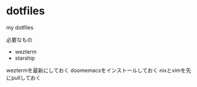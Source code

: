 # dotfiles
my dotfiles

必要なもの
- wezterm
- starship

weztermを最新にしておく
doomemacsをインストールしておく
nixとvimを先にpullしておく

